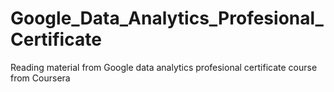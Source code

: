 # Google_Data_Analytics_Profesional_Certificate
Reading material from Google data analytics profesional certificate course from Coursera
